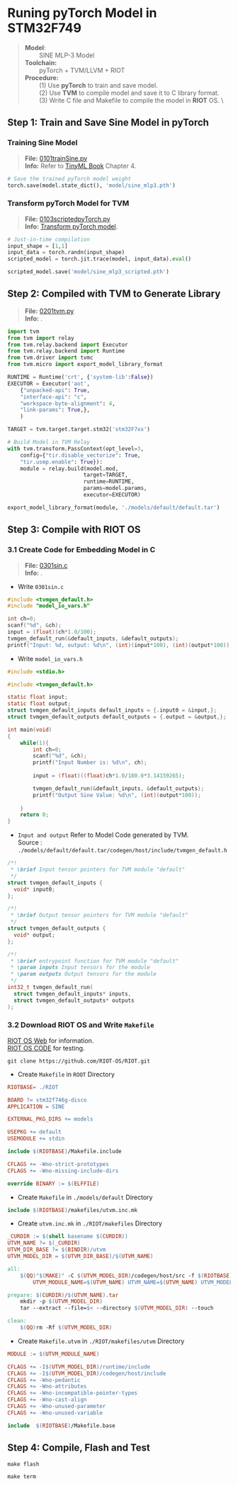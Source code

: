 # Runing pyTorch Model in STM32F749

>**Model**:\
&emsp;&emsp; SINE MLP-3 Model\
>**Toolchain:** \
&emsp;&emsp; pyTorch + TVM/LLVM + RIOT\
**Procedure:**\
&emsp;&emsp; (1) Use **pyTorch** to train and save model.\
&emsp;&emsp; (2) Use **TVM** to compile model and save it to C library format.\
&emsp;&emsp; (3) Write C file and Makefile to compile the model in **RIOT** OS. \

## Step 1: Train and Save Sine Model in pyTorch

### Training Sine Model
>**File:** [0101trainSine.py]()\
**Info:** Refer to [TinyML Book](https://tinymlbook.com/) Chapter 4.

```python
# Save the trained pyTorch model weight
torch.save(model.state_dict(), 'model/sine_mlp3.pth')
```

### Transform pyTorch Model for TVM

>**File:** [0103scriptedpyTorch.py]()\
**Info:** [Transform pyTorch model](https://tvm.apache.org/docs/how_to/compile_models/from_pytorch.html).

```python
# Just-in-time compilation
input_shape = [1,1]
input_data = torch.randn(input_shape)
scripted_model = torch.jit.trace(model, input_data).eval()

scripted_model.save('model/sine_mlp3_scripted.pth')
```

## Step 2: Compiled with TVM to Generate Library

>**File:** [0201tvm.py]()\
**Info:** .

```python
import tvm
from tvm import relay
from tvm.relay.backend import Executor
from tvm.relay.backend import Runtime
from tvm.driver import tvmc
from tvm.micro import export_model_library_format

RUNTIME = Runtime('crt', {'system-lib':False})
EXECUTOR = Executor('aot',
    {"unpacked-api": True, 
    "interface-api": "c", 
    "workspace-byte-alignment": 4,
    "link-params": True,},
    )

TARGET = tvm.target.target.stm32('stm32F7xx')

# Build Model in TVM Relay
with tvm.transform.PassContext(opt_level=3, 
    config={"tir.disable_vectorize": True, 
    "tir.usmp.enable": True}):
    module = relay.build(model.mod, 
                        target=TARGET, 
                        runtime=RUNTIME, 
                        params=model.params, 
                        executor=EXECUTOR)

export_model_library_format(module, './models/default/default.tar')

```

## Step 3: Compile with RIOT OS

### 3.1 Create Code for Embedding Model in C

>**File:** [0301sin.c]()\
**Info:** .

* Write `0301sin.c`

```c
#include <tvmgen_default.h>
#include "model_io_vars.h"

int ch=0;
scanf("%d", &ch);
input = (float)(ch*1.0/100);
tvmgen_default_run(&default_inputs, &default_outputs);
printf("Input: %d, output: %d\n", (int)(input*100), (int)(output*100));
```

* Write `model_io_vars.h`
```c
#include <stdio.h>

#include <tvmgen_default.h>

static float input;
static float output;
struct tvmgen_default_inputs default_inputs = {.input0 = &input,};
struct tvmgen_default_outputs default_outputs = {.output = &output,};

int main(void)
{
    while(1){
        int ch=0;
        scanf("%d", &ch);
        printf("Input Number is: %d\n", ch);
        
        input = (float)((float)ch*1.0/180.0*3.14159265);

        tvmgen_default_run(&default_inputs, &default_outputs);
        printf("Output Sine Value: %d\n", (int)(output*100));
        
    }
    return 0;
}
```

* `Input and output` Refer to Model Code generated by TVM. \
Source : `./models/default/default.tar/codegen/host/include/tvmgen_default.h`
```c
/*!
 * \brief Input tensor pointers for TVM module "default" 
 */
struct tvmgen_default_inputs {
  void* input0;
};

/*!
 * \brief Output tensor pointers for TVM module "default" 
 */
struct tvmgen_default_outputs {
  void* output;
};

/*!
 * \brief entrypoint function for TVM module "default"
 * \param inputs Input tensors for the module 
 * \param outputs Output tensors for the module 
 */
int32_t tvmgen_default_run(
  struct tvmgen_default_inputs* inputs,
  struct tvmgen_default_outputs* outputs
);
```

### 3.2 Download RIOT OS and Write `Makefile`

[RIOT OS Web](https://doc.riot-os.org/) for information.\
[RIOT OS CODE](https://github.com/RIOT-OS/RIOT) for testing.


```shell
git clone https://github.com/RIOT-OS/RIOT.git 
```

* Create `Makefile` in `ROOT` Directory

```Makefile
RIOTBASE= ./RIOT

BOARD ?= stm32f746g-disco
APPLICATION = SINE

EXTERNAL_PKG_DIRS += models

USEPKG += default 
USEMODULE += stdin

include $(RIOTBASE)/Makefile.include

CFLAGS += -Wno-strict-prototypes 
CFLAGS += -Wno-missing-include-dirs

override BINARY := $(ELFFILE)

```

* Create `Makefile` in `./models/default` Directory

```Makefile
include $(RIOTBASE)/makefiles/utvm.inc.mk
```

* Create `utvm.inc.mk` in `./RIOT/makefiles` Directory

```Makefile
_CURDIR := $(shell basename $(CURDIR))
UTVM_NAME ?= $(_CURDIR)
UTVM_DIR_BASE ?= $(BINDIR)/utvm
UTVM_MODEL_DIR = $(UTVM_DIR_BASE)/$(UTVM_NAME)

all:
	$(QQ)"$(MAKE)" -C $(UTVM_MODEL_DIR)/codegen/host/src -f $(RIOTBASE)/makefiles/utvm/Makefile.utvm \
		UTVM_MODULE_NAME=$(UTVM_NAME) UTVM_NAME=$(UTVM_NAME) UTVM_MODEL_DIR=$(UTVM_MODEL_DIR)

prepare: $(CURDIR)/$(UTVM_NAME).tar
	mkdir -p $(UTVM_MODEL_DIR)
	tar --extract --file=$< --directory $(UTVM_MODEL_DIR) --touch

clean:
	$(QQ)rm -Rf $(UTVM_MODEL_DIR)
```

* Create `Makefile.utvm` in `./RIOT/makefiles/utvm` Directory


```Makefile
MODULE := $(UTVM_MODULE_NAME)

CFLAGS += -I$(UTVM_MODEL_DIR)/runtime/include
CFLAGS += -I$(UTVM_MODEL_DIR)/codegen/host/include
CFLAGS += -Wno-pedantic 
CFLAGS += -Wno-attributes
CFLAGS += -Wno-incompatible-pointer-types
CFLAGS += -Wno-cast-align
CFLAGS += -Wno-unused-parameter
CFLAGS += -Wno-unused-variable

include  $(RIOTBASE)/Makefile.base
```

## Step 4: Compile, Flash and Test

```shell
make flash

make term
```
